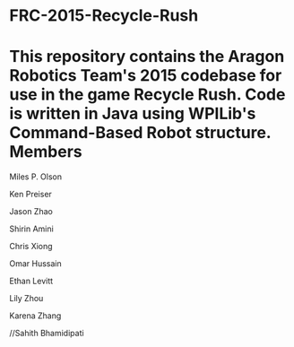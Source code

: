 FRC-2015-Recycle-Rush
=====================
This repository contains the Aragon Robotics Team's 2015 codebase for use in the game Recycle Rush. Code is written in Java using WPILib's Command-Based Robot structure.
Members
=====================
Miles P. Olson

Ken Preiser

Jason Zhao

Shirin Amini

Chris Xiong

Omar Hussain

Ethan Levitt

Lily Zhou

Karena Zhang

//Sahith Bhamidipati
